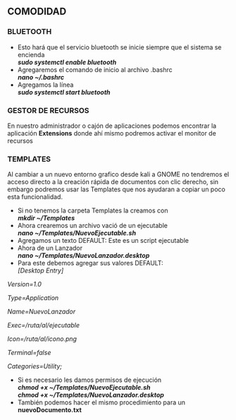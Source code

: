 ## COMODIDAD

### BLUETOOTH

- Esto hará que el servicio bluetooth se inicie siempre que el sistema se encienda  
    **_sudo systemctl enable bluetooth_**
- Agregaremos el comando de inicio al archivo .bashrc  
    **_nano ~/.bashrc_**
- Agregamos la línea  
    **_sudo systemctl start bluetooth_**

### GESTOR DE RECURSOS

En nuestro administrador o cajón de aplicaciones podemos encontrar la aplicación **Extensions** donde ahí mismo podremos activar el monitor de recursos

### TEMPLATES

Al cambiar a un nuevo entorno grafico desde kali a GNOME no tendremos el acceso directo a la creación rápida de documentos con clic derecho, sin embargo podremos usar las Templates que nos ayudaran a copiar un poco esta funcionalidad.

- Si no tenemos la carpeta Templates la creamos con  
    **_mkdir ~/Templates_**
- Ahora crearemos un archivo vació de un ejecutable  
    **_nano ~/Templates/NuevoEjecutable.sh_**
- Agregamos un texto DEFAULT: Este es un script ejecutable
- Ahora de un Lanzador  
    **_nano ~/Templates/NuevoLanzador.desktop_**
- Para este debemos agregar sus valores DEFAULT:  
    _\[Desktop Entry\]_

_Version=1.0_

_Type=Application_

_Name=NuevoLanzador_

_Exec=/ruta/al/ejecutable_

_Icon=/ruta/al/icono.png_

_Terminal=false_

_Categories=Utility;_

- Si es necesario les damos permisos de ejecución  
    **_chmod +x ~/Templates/NuevoEjecutable.sh  
    chmod +x ~/Templates/NuevoLanzador.desktop_**
- También podemos hacer el mismo procedimiento para un **nuevoDocumento.txt**
